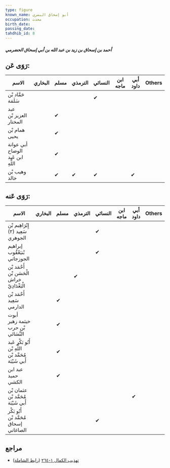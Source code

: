 ```yaml
---
type: figure
known_name: أبو إسحاق البصري
occupation: محدث
birth_date:
passing_date:
tahdhib_id: 8
---
```

##### أحمد بن إسحاق بن زيد بن عبد الله بن أبي إسحاق الحضرمي

## رَوَى عَن:
| الاسم                             | البخاري | مسلم | الترمذي | النسائي | ابن ماجه | أبي داود | Others |
| --------------------------------- | ------- | ---- | ------- | ------- | -------- | -------- | ------ |
| حَمَّاد بْن سَلَمَة               |         |      |         | ✔       |          |          |        |
| عبد العزيز بْن المختار            |         | ✔    |         |         |          |          |        |
| همام بْن يحيى                     |         | ✔    |         |         |          |          |        |
| أبي عوانة الوضاح ابن عَبد اللَّهِ |         | ✔    |         |         |          |          |        |
| وهيب بْن خالد                     |         | ✔    | ✔       | ✔       |          | ✔        |        |
## رَوَى عَنه:
| الاسم                                                  | البخاري | مسلم | الترمذي | النسائي | ابن ماجه | أبي داود | Others |
| ------------------------------------------------------ | ------- | ---- | ------- | ------- | -------- | -------- | ------ |
| إِبْرَاهِيم بْن سَعِيد (٢) الجوهري                     |         |      |         | ✔       |          |          |        |
| إبراهيم بْنيَعْقُوب الجوزجاني                          |         |      |         | ✔       |          |          |        |
| أَحْمَد بْن الْحَسَن بْن خراش الْبَغْدَادِيّ           |         |      | ✔       |         |          |          |        |
| أَحْمَد بْن سَعِيد الدارمي                             |         | ✔    |         |         |          |          |        |
| أبوت خيثمة زهير بْن حرب النَّسَائي                     |         | ✔    |         |         |          |          |        |
| أَبُو بَكْر عَبد اللَّهِ بْن مُحَمَّد بْن أَبي شَيْبَة |         | ✔    |         |         |          |          |        |
| عبد ابن حميد الكشي                                     |         | ✔    |         |         |          |          |        |
| عثمان بْن مُحَمَّد بْن أَبي شَيْبَة                    |         |      |         |         |          | ✔        |        |
| أَبُو بَكْر مُحَمَّد بْن إسحاق الصاغاني                |         |      |         | ✔       |          |          |        |
## مراجع
- [تهذيب الكمال ١-٢٦٤](obsidian://open?vault=Tahdhib-al-Kamal&file=Figures/٨-أحمد%20بن%20إسحاق%20بن%20زيد%20بن%20عبد%20الله%20بن%20أبي%20إسحاق%20الحضرمي) ([رابط الشاملة](https://shamela.ws/book/3722/263))